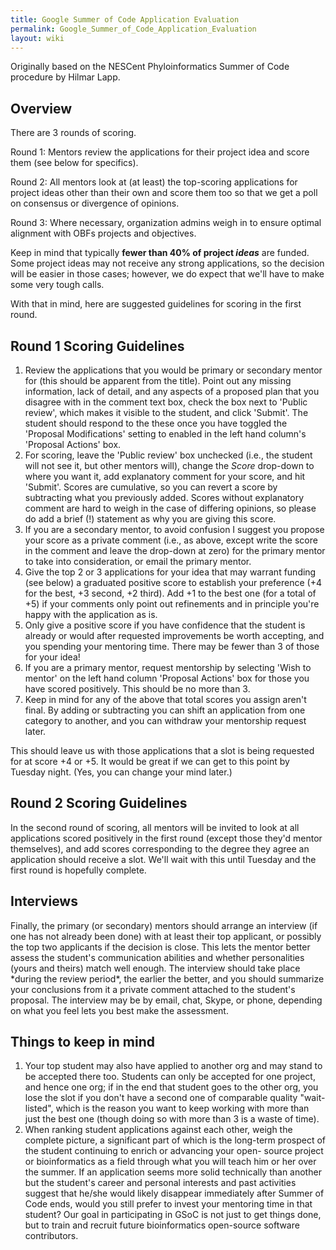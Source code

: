 ```yaml
---
title: Google Summer of Code Application Evaluation
permalink: Google_Summer_of_Code_Application_Evaluation
layout: wiki
---
```


Originally based on the NESCent Phyloinformatics Summer of Code
procedure by Hilmar Lapp.

## Overview

There are 3 rounds of scoring.

Round 1: Mentors review the applications for their project idea and score them (see below for specifics).  

<!-- -->

Round 2: All mentors look at (at least) the top-scoring applications for project ideas other than their own and score them too so that we get a poll on consensus or divergence of opinions.  

<!-- -->

Round 3: Where necessary, organization admins weigh in to ensure optimal alignment with OBFs projects and objectives.  

Keep in mind that typically **fewer than 40% of project *ideas*** are
funded. Some project ideas may not receive any strong applications, so
the decision will be easier in those cases; however, we do expect that
we'll have to make some very tough calls.

With that in mind, here are suggested guidelines for scoring in the
first round.

## Round 1 Scoring Guidelines

1.  Review the applications that you would be primary or secondary
    mentor for (this should be apparent from the title). Point out any
    missing information, lack of detail, and any aspects of a proposed
    plan that you disagree with in the comment text box, check the box
    next to 'Public review', which makes it visible to the student, and
    click 'Submit'. The student should respond to the these once you
    have toggled the 'Proposal Modifications' setting to enabled in the
    left hand column's 'Proposal Actions' box.
2.  For scoring, leave the 'Public review' box unchecked (i.e., the
    student will not see it, but other mentors will), change the *Score*
    drop-down to where you want it, add explanatory comment for your
    score, and hit 'Submit'. Scores are cumulative, so you can revert a
    score by subtracting what you previously added. Scores without
    explanatory comment are hard to weigh in the case of differing
    opinions, so please do add a brief (!) statement as why you are
    giving this score.
3.  If you are a secondary mentor, to avoid confusion I suggest you
    propose your score as a private comment (i.e., as above, except
    write the score in the comment and leave the drop-down at zero) for
    the primary mentor to take into consideration, or email the primary
    mentor.
4.  Give the top 2 or 3 applications for your idea that may warrant
    funding (see below) a graduated positive score to establish your
    preference (+4 for the best, +3 second, +2 third). Add +1 to the
    best one (for a total of +5) if your comments only point out
    refinements and in principle you're happy with the application as
    is.
5.  Only give a positive score if you have confidence that the student
    is already or would after requested improvements be worth accepting,
    and you spending your mentoring time. There may be fewer than 3 of
    those for your idea!
6.  If you are a primary mentor, request mentorship by selecting 'Wish
    to mentor' on the left hand column 'Proposal Actions' box for those
    you have scored positively. This should be no more than 3.
7.  Keep in mind for any of the above that total scores you assign
    aren't final. By adding or subtracting you can shift an application
    from one category to another, and you can withdraw your mentorship
    request later.

This should leave us with those applications that a slot is being
requested for at score +4 or +5. It would be great if we can get to this
point by Tuesday night. (Yes, you can change your mind later.)

## Round 2 Scoring Guidelines

In the second round of scoring, all mentors will be invited to look at
all applications scored positively in the first round (except those
they'd mentor themselves), and add scores corresponding to the degree
they agree an application should receive a slot. We'll wait with this
until Tuesday and the first round is hopefully complete.

## Interviews

Finally, the primary (or secondary) mentors should arrange an interview
(if one has not already been done) with at least their top applicant, or
possibly the top two applicants if the decision is close. This lets the
mentor better assess the student's communication abilities and whether
personalities (yours and theirs) match well enough. The interview should
take place \*during the review period\*, the earlier the better, and you
should summarize your conclusions from it a private comment attached to
the student's proposal. The interview may be by email, chat, Skype, or
phone, depending on what you feel lets you best make the assessment.

## Things to keep in mind

1.  Your top student may also have applied to another org and may stand
    to be accepted there too. Students can only be accepted for one
    project, and hence one org; if in the end that student goes to the
    other org, you lose the slot if you don't have a second one of
    comparable quality "wait-listed", which is the reason you want to
    keep working with more than just the best one (though doing so with
    more than 3 is a waste of time).
2.  When ranking student applications against each other, weigh the
    complete picture, a significant part of which is the long-term
    prospect of the student continuing to enrich or advancing your open-
    source project or bioinformatics as a field through what you will
    teach him or her over the summer. If an application seems more solid
    technically than another but the student's career and personal
    interests and past activities suggest that he/she would likely
    disappear immediately after Summer of Code ends, would you still
    prefer to invest your mentoring time in that student? Our goal in
    participating in GSoC is not just to get things done, but to train
    and recruit future bioinformatics open-source software contributors.
